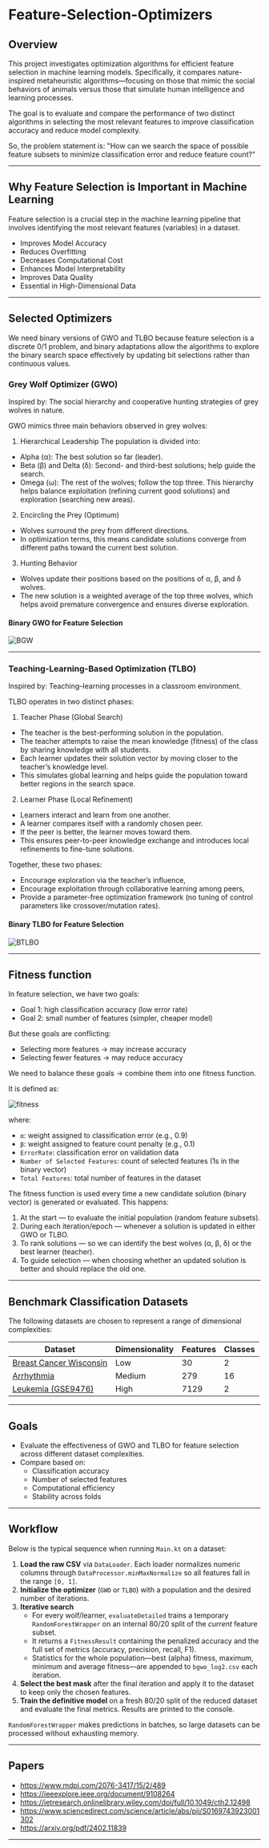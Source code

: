 # Feature-Selection-Optimizers

## Overview
This project investigates optimization algorithms for efficient feature selection in machine learning models. Specifically, it compares nature-inspired metaheuristic algorithms—focusing on those that mimic the social behaviors of animals versus those that simulate human intelligence and learning processes.

The goal is to evaluate and compare the performance of two distinct algorithms in selecting the most relevant features to improve classification accuracy and reduce model complexity.

So, the problem statement is: "How can we search the space of possible feature subsets to minimize classification error and reduce feature count?"

---

## Why Feature Selection is Important in Machine Learning

Feature selection is a crucial step in the machine learning pipeline that involves identifying the most relevant features (variables) in a dataset.

- Improves Model Accuracy
- Reduces Overfitting
- Decreases Computational Cost
- Enhances Model Interpretability
- Improves Data Quality
- Essential in High-Dimensional Data

---

## Selected Optimizers

We need binary versions of GWO and TLBO because feature selection is a discrete 0/1 problem, and binary adaptations allow the algorithms to explore the binary search space effectively by updating bit selections rather than continuous values.

### Grey Wolf Optimizer (GWO)
Inspired by: The social hierarchy and cooperative hunting strategies of grey wolves in nature.

GWO mimics three main behaviors observed in grey wolves:
1. Hierarchical Leadership
   The population is divided into:
- Alpha (α): The best solution so far (leader).
- Beta (β) and Delta (δ): Second- and third-best solutions; help guide the search.
- Omega (ω): The rest of the wolves; follow the top three.
  This hierarchy helps balance exploitation (refining current good solutions) and exploration (searching new areas).

2. Encircling the Prey (Optimum)
- Wolves surround the prey from different directions.
- In optimization terms, this means candidate solutions converge from different paths toward the current best solution.

3. Hunting Behavior
- Wolves update their positions based on the positions of α, β, and δ wolves.
- The new solution is a weighted average of the top three wolves, which helps avoid premature convergence and ensures diverse exploration.

#### Binary GWO for Feature Selection

![BGW](https://github.com/palishiita/Feature-selection-optimizers/blob/main/img/gwo.png)

---

### Teaching-Learning-Based Optimization (TLBO)
Inspired by: Teaching–learning processes in a classroom environment.

TLBO operates in two distinct phases:

1. Teacher Phase (Global Search)
- The teacher is the best-performing solution in the population.
- The teacher attempts to raise the mean knowledge (fitness) of the class by sharing knowledge with all students.
- Each learner updates their solution vector by moving closer to the teacher’s knowledge level.
- This simulates global learning and helps guide the population toward better regions in the search space.

2. Learner Phase (Local Refinement)
- Learners interact and learn from one another.
- A learner compares itself with a randomly chosen peer.
- If the peer is better, the learner moves toward them.
- This ensures peer-to-peer knowledge exchange and introduces local refinements to fine-tune solutions.

Together, these two phases:
- Encourage exploration via the teacher’s influence,
- Encourage exploitation through collaborative learning among peers,
- Provide a parameter-free optimization framework (no tuning of control parameters like crossover/mutation rates).

#### Binary TLBO for Feature Selection

![BTLBO](https://github.com/palishiita/Feature-selection-optimizers/blob/main/img/tlbo.png)

---

## Fitness function

In feature selection, we have two goals:
- Goal 1: high classification accuracy (low error rate)
- Goal 2: small number of features (simpler, cheaper model)

But these goals are conflicting:
- Selecting more features → may increase accuracy
- Selecting fewer features → may reduce accuracy

We need to balance these goals → combine them into one fitness function.

It is defined as:

![fitness](https://github.com/palishiita/Feature-selection-optimizers/blob/main/img/fitness.png)

where:
- `α`: weight assigned to classification error (e.g., 0.9)
- `β`: weight assigned to feature count penalty (e.g., 0.1)
- `ErrorRate`: classification error on validation data
- `Number of Selected Features`: count of selected features (1s in the binary vector)
- `Total Features`: total number of features in the dataset

The fitness function is used every time a new candidate solution (binary vector) is generated or evaluated. This happens:
1. At the start — to evaluate the initial population (random feature subsets).
2. During each iteration/epoch — whenever a solution is updated in either GWO or TLBO.
3. To rank solutions — so we can identify the best wolves (α, β, δ) or the best learner (teacher).
4. To guide selection — when choosing whether an updated solution is better and should replace the old one.

---

## Benchmark Classification Datasets

The following datasets are chosen to represent a range of dimensional complexities:

| Dataset | Dimensionality | Features | Classes |
|---------|----------------|----------|---------|
| [Breast Cancer Wisconsin](https://archive.ics.uci.edu/dataset/17/breast+cancer+wisconsin+diagnostic) | Low | 30 | 2 |
| [Arrhythmia](https://archive.ics.uci.edu/dataset/5/arrhythmia) | Medium | 279 | 16 |
| [Leukemia (GSE9476)](https://github.com/jundongl/scikit-feature/blob/master/skfeature/data/leukemia.mat) | High | 7129 | 2 |

---

## Goals
- Evaluate the effectiveness of GWO and TLBO for feature selection across different dataset complexities.
- Compare based on:
  - Classification accuracy
  - Number of selected features
  - Computational efficiency
  - Stability across folds

---

## Workflow

Below is the typical sequence when running `Main.kt` on a dataset:

1. **Load the raw CSV** via `DataLoader`.  Each loader normalizes numeric
   columns through `DataProcessor.minMaxNormalize` so all features fall in the
   range `[0, 1]`.
2. **Initialize the optimizer** (`GWO` or `TLBO`) with a population and the
   desired number of iterations.
3. **Iterative search**
   - For every wolf/learner, `evaluateDetailed` trains a temporary
     `RandomForestWrapper` on an internal 80/20 split of the *current* feature
     subset.
   - It returns a `FitnessResult` containing the penalized accuracy and the full
     set of metrics (accuracy, precision, recall, F1).
   - Statistics for the whole population—best (alpha) fitness, maximum,
     minimum and average fitness—are appended to `bgwo_log2.csv` each
     iteration.
4. **Select the best mask** after the final iteration and apply it to the
   dataset to keep only the chosen features.
5. **Train the definitive model** on a fresh 80/20 split of the reduced
   dataset and evaluate the final metrics.
   Results are printed to the console.

`RandomForestWrapper` makes predictions in batches, so large datasets can be
processed without exhausting memory.

---

## Papers
- https://www.mdpi.com/2076-3417/15/2/489
- https://ieeexplore.ieee.org/document/9108264
- https://ietresearch.onlinelibrary.wiley.com/doi/full/10.1049/cth2.12498
- https://www.sciencedirect.com/science/article/abs/pii/S0169743923001302
- https://arxiv.org/pdf/2402.11839
---
